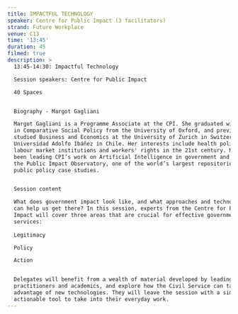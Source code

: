 ```yaml
---
title: IMPACTFUL TECHNOLOGY
speaker: Centre for Public Impact (3 facilitators)
strand: Future Workplace
venue: C13
time: '13:45'
duration: 45
filmed: true
description: >
  13:45-14:30: Impactful Technology

  Session speakers: Centre for Public Impact

  40 Spaces


  Biography - Margot Gagliani

  Margot Gagliani is a Programme Associate at the CPI. She graduated with an MSc
  in Comparative Social Policy from the University of Oxford, and previously
  studied Business and Economics at the University of Zurich in Switzerland and
  Universidad Adolfo Ibáñez in Chile. Her interests include health policy,
  labour market institutions and workers' rights in the 21st century. Margot has
  been leading CPI’s work on Artificial Intelligence in government and manages
  the Public Impact Observatory, one of the world’s largest repositories of
  public policy case studies.


  Session content

  What does government impact look like, and what approaches and technologies
  can help us get there? In this session, experts from the Centre for Public
  Impact will cover three areas that are crucial for effective government
  services:
   
  Legitimacy

  Policy

  Action


  Delegates will benefit from a wealth of material developed by leading
  practitioners and academics, and explore how the Civil Service can take
  advantage of new technologies. They will leave the session with a simple and
  actionable tool to take into their everyday work.
---
```


